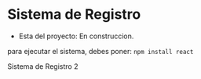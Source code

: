 <h1>Sistema de Registro</h1>

- Esta del proyecto: En construccion.

para ejecutar el sistema, debes poner:
```npm install react```

Sistema de  Registro 2
